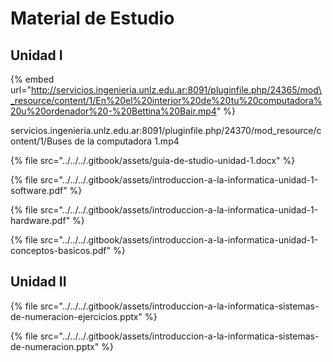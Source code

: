 # Material de Estudio

## Unidad I

{% embed url="http://servicios.ingenieria.unlz.edu.ar:8091/pluginfile.php/24365/mod\_resource/content/1/En%20el%20interior%20de%20tu%20computadora%20u%20ordenador%20-%20Bettina%20Bair.mp4" %}

servicios.ingenieria.unlz.edu.ar:8091/pluginfile.php/24370/mod\_resource/content/1/Buses de la computadora 1.mp4

{% file src="../../../.gitbook/assets/guia-de-studio-unidad-1.docx" %}

{% file src="../../../.gitbook/assets/introduccion-a-la-informatica-unidad-1-software.pdf" %}

{% file src="../../../.gitbook/assets/introduccion-a-la-informatica-unidad-1-hardware.pdf" %}

{% file src="../../../.gitbook/assets/introduccion-a-la-informatica-unidad-1-conceptos-basicos.pdf" %}

## Unidad II

{% file src="../../../.gitbook/assets/introduccion-a-la-informatica-sistemas-de-numeracion-ejercicios.pptx" %}

{% file src="../../../.gitbook/assets/introduccion-a-la-informatica-sistemas-de-numeracion.pptx" %}

